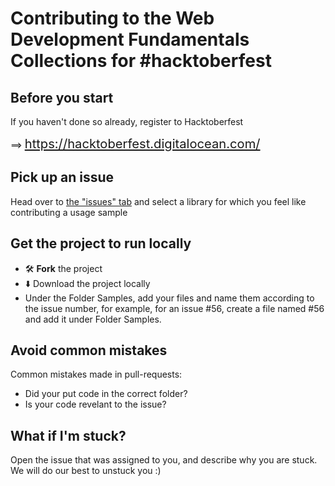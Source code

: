 # Contributing to the Web Development Fundamentals Collections for #hacktoberfest

## Before you start

If you haven't done so already, register to Hacktoberfest

==> <big><big>https://hacktoberfest.digitalocean.com/ </big></big>

## Pick up an issue

Head over to [the "issues" tab](https://github.com/LouisCAD/kotlin-libraries-playground/issues) 
and select a library for which you feel like contributing a usage sample


## Get the project to run locally

- 🛠 **Fork** the project
- ⬇️ Download the project locally
- Under the Folder Samples, add your files and name them according to the issue number, for example,
  for an issue #56, create a file named #56 and add it under Folder Samples.
  
  
## Avoid common mistakes

Common mistakes made in pull-requests:

- Did your put code in the correct folder?
- Is your code revelant to the issue?



## What if I'm stuck?

Open the issue that was assigned to you, and describe why you are stuck. We will do our best to unstuck you :)
